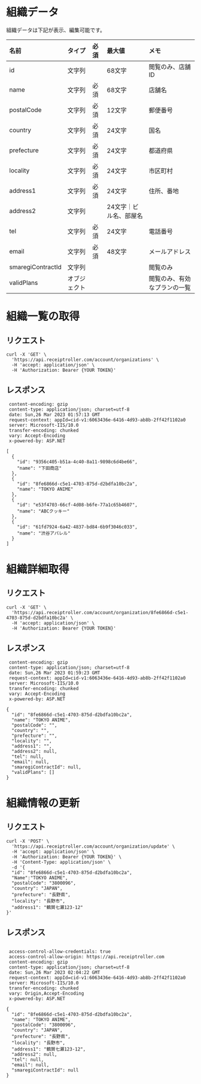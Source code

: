 # 組織データ

組織データは下記が表示、編集可能です。

|名前|タイプ|必須|最大値|メモ|
|:--|:--|:--|:--|:--|
|id|文字列||68文字|閲覧のみ、店舗ID|
|name|文字列|必須|68文字|店舗名|
|postalCode|文字列|必須|12文字|郵便番号|
|country|文字列|必須|24文字|国名|
|prefecture|文字列|必須|24文字|都道府県|
|locality|文字列|必須|24文字|市区町村|
|address1|文字列|必須|24文字|住所、番地|
|address2|文字列||24文字｜ビル名、部屋名|
|tel|文字列|必須|24文字|電話番号|
|email|文字列|必須|48文字|メールアドレス|
|smaregiContractId|文字列|||閲覧のみ|
|validPlans|オブジェクト|||閲覧のみ、有効なプランの一覧|

# 組織一覧の取得

## リクエスト
```
curl -X 'GET' \
  'https://api.receiptroller.com/account/organizations' \
  -H 'accept: application/json' \
  -H 'Authorization: Bearer {YOUR TOKEN}'
```
  
## レスポンス

```
 content-encoding: gzip 
 content-type: application/json; charset=utf-8 
 date: Sun,26 Mar 2023 01:57:13 GMT 
 request-context: appId=cid-v1:6063436e-6416-4d93-ab8b-2ff42f1102a0 
 server: Microsoft-IIS/10.0 
 transfer-encoding: chunked 
 vary: Accept-Encoding 
 x-powered-by: ASP.NET 
 
[
  {
    "id": "9356c405-b51a-4c40-8a11-9898c6d4be66",
    "name": "下田商店"
  },
  {
    "id": "8fe6866d-c5e1-4703-875d-d2bdfa10bc2a",
    "name": "TOKYO ANIME"
  },
  {
    "id": "e53f4703-66cf-4d08-b6fe-77a1c65b4607",
    "name": "ABCクッキー"
  },
  {
    "id": "61fd7924-6a42-4837-bd84-6b9f3046c033",
    "name": "渋谷アパレル"
  }
]
```

# 組織詳細取得

## リクエスト
```
curl -X 'GET' \
  'https://api.receiptroller.com/account/organization/8fe6866d-c5e1-4703-875d-d2bdfa10bc2a' \
  -H 'accept: application/json' \
  -H 'Authorization: Bearer {YOUR TOKEN}'
```
  
## レスポンス

```
 content-encoding: gzip 
 content-type: application/json; charset=utf-8 
 date: Sun,26 Mar 2023 01:59:23 GMT 
 request-context: appId=cid-v1:6063436e-6416-4d93-ab8b-2ff42f1102a0 
 server: Microsoft-IIS/10.0 
 transfer-encoding: chunked 
 vary: Accept-Encoding 
 x-powered-by: ASP.NET 
 
{
  "id": "8fe6866d-c5e1-4703-875d-d2bdfa10bc2a",
  "name": "TOKYO ANIME",
  "postalCode": "",
  "country": "",
  "prefecture": "",
  "locality": "",
  "address1": "",
  "address2": null,
  "tel": null,
  "email": null,
  "smaregiContractId": null,
  "validPlans": []
}
```

# 組織情報の更新

## リクエスト

```
curl -X 'POST' \
  'https://api.receiptroller.com/account/organization/update' \
  -H 'accept: application/json' \
  -H 'Authorization: Bearer {YOUR TOKEN}' \
  -H 'Content-Type: application/json' \
  -d '{
  "id": "8fe6866d-c5e1-4703-875d-d2bdfa10bc2a",
  "Name":"TOKYO ANIME",
  "postalCode": "3800096",
  "country": "JAPAN",
  "prefecture": "長野県",
  "locality": "長野市",
  "address1": "鶴賀七瀬123-12"
}'
```

## レスポンス
```

 access-control-allow-credentials: true 
 access-control-allow-origin: https://api.receiptroller.com 
 content-encoding: gzip 
 content-type: application/json; charset=utf-8 
 date: Sun,26 Mar 2023 02:04:22 GMT 
 request-context: appId=cid-v1:6063436e-6416-4d93-ab8b-2ff42f1102a0 
 server: Microsoft-IIS/10.0 
 transfer-encoding: chunked 
 vary: Origin,Accept-Encoding 
 x-powered-by: ASP.NET 
 
{
  "id": "8fe6866d-c5e1-4703-875d-d2bdfa10bc2a",
  "name": "TOKYO ANIME",
  "postalCode": "3800096",
  "country": "JAPAN",
  "prefecture": "長野県",
  "locality": "長野市",
  "address1": "鶴賀七瀬123-12",
  "address2": null,
  "tel": null,
  "email": null,
  "smaregiContractId": null
}
```
